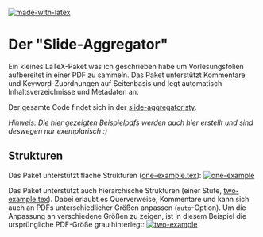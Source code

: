 [![made-with-latex](https://img.shields.io/badge/Made%20with-LaTeX-1f425f.svg)](https://www.latex-project.org/)
# Der "Slide-Aggregator"

Ein kleines LaTeX-Paket was ich geschrieben habe um Vorlesungsfolien aufbereitet in einer PDF zu sammeln. Das Paket unterstützt Kommentare und Keyword-Zuordnungen auf Seitenbasis und legt automatisch Inhaltsverzeichnisse und Metadaten an.

Der gesamte Code findet sich in der [slide-aggregator.sty](slide-aggregator.sty).

*Hinweis: Die hier gezeigten Beispielpdfs werden auch hier erstellt und sind deswegen nur exemplarisch :)*

## Strukturen

Das Paket unterstützt flache Strukturen ([one-example.tex](examples/one-level/one-example.tex)):
[![one-example](examples/one-example.png)](examples/two-levels/two-example.tex)

Das Paket unterstützt auch hierarchische Strukturen (einer Stufe, [two-example.tex](examples/two-levels/two-example.tex)).
Dabei erlaubt es Querverweise, Kommentare und kann sich auch an PDFs unterschiedlicher Größen anpassen (`auto`-Option).
Um die Anpassung an verschiedene Größen zu zeigen, ist in diesem Beispiel die ursprüngliche PDF-Größe grau hinterlegt:
[![two-example](examples/two-example.png)](examples/two-levels/two-example.tex)